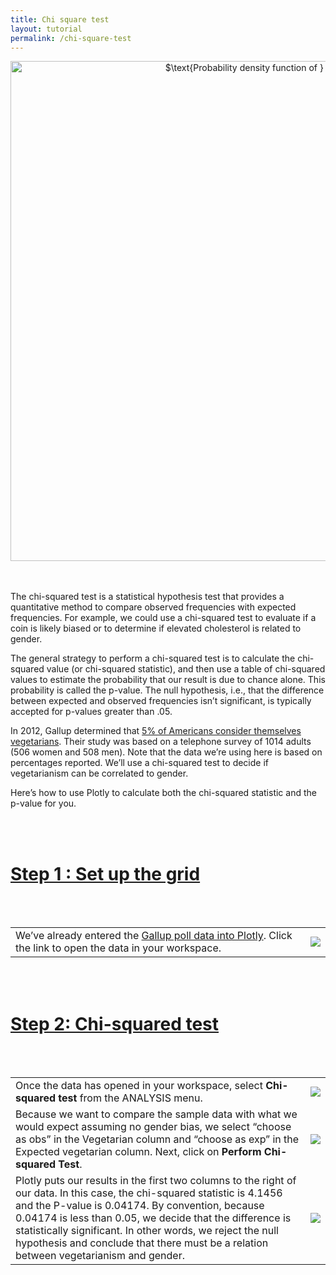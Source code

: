 ```yaml
---
title: Chi square test
layout: tutorial
permalink: /chi-square-test
---
```


<div>
    <a href="https://plot.ly/~jackp/4102/" target="_blank" title="$\text{Probability density function of } \chi^2_k$" style="display: block; text-align: center;"><img src="https://plot.ly/~jackp/4102.png" alt="$\text{Probability density function of } \chi^2_k$" style="max-width: 100%;width: 800px;"  width="800" onerror="this.onerror=null;this.src='https://plot.ly/404.png';" /></a>
    <script data-plotly="jackp:4102" src="https://plot.ly/embed.js" async></script>
</div>

<br />
<br />

<p>The chi-squared test is a statistical hypothesis test that provides a quantitative method to compare observed frequencies with expected frequencies. For example, we could use a chi-squared test to evaluate if a coin is likely biased or to determine if elevated cholesterol is related to gender.</p>

<p>The general strategy to perform a chi-squared test is to calculate the chi-squared value (or chi-squared statistic), and then use a table of chi-squared values to estimate the probability that our result is due to chance alone. This probability is called the p-value. The null hypothesis, i.e., that the difference between expected and observed frequencies isn’t significant, is typically accepted for p-values greater than .05.</p>

<p>In 2012, Gallup determined that <a href="http://www.gallup.com/poll/156215/consider-themselves-vegetarians.aspx">5% of Americans consider themselves vegetarians</a>. Their study was based on a telephone survey of 1014 adults (506 women and 508 men). Note that the data we’re using here is based on percentages reported. We’ll use a chi-squared test to decide if vegetarianism can be correlated to gender.</p>

<p>Here’s how to use Plotly to calculate both the chi-squared statistic and the p-value for you.</p>

<br />
<br />

<h1 id="step-1-:-set-up-the-grid"><a href="#step-1-:-set-up-the-grid">Step 1 : Set up the grid</a></h1>

<br />
<br />

<table>
<tbody>
<tr>
<td>We’ve already entered the <a href="https://plot.ly/976/~mariahh/">Gallup poll data into Plotly</a>. Click the link to open the data in your workspace.</td>
<td><img src="http://i.imgur.com/eZ222ec.png"></td>
</tr>
</tbody>
</table>

<br />
<br />

<h1 id="step-2:-running-basic-statistics"><a href="#step-2:-running-basic-statistics">Step 2: Chi-squared test</a></h1>

<br />
<br />

<table>
<tbody>

<tr>
<td>Once the data has opened in your workspace, select <strong>Chi-squared test</strong> from the ANALYSIS menu.</td>
<td><img src="http://i.imgur.com/Skp90ha.png"></td>
</tr>

<tr>
<td>Because we want to compare the sample data with what we would expect assuming no gender bias, we select “choose as obs” in the Vegetarian column and “choose as exp” in the Expected vegetarian column. Next, click on <strong>Perform Chi-squared Test</strong>.</td>
<td><img src="http://i.imgur.com/i6Y1ZiD.png"></td>
</tr>

<tr>
<td>Plotly puts our results in the first two columns to the right of our data. In this case, the chi-squared statistic is 4.1456 and the P-value is 0.04174. By convention, because 0.04174 is less than 0.05, we decide that the difference is statistically significant. In other words, we reject the null hypothesis and conclude that there must be a relation between vegetarianism and gender.</td>
<td><img src="http://i.imgur.com/7fkBMjX.png"></td>
</tr>

</tbody>
</table>

